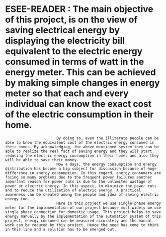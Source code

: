 # ESEE-READER : The main objective of this project, is on the view of saving electrical energy by displaying the electricity bill equivalent to the electric energy consumed in terms of watt in the energy meter. This can be achieved by making simple changes in energy meter so that each and every individual can know the exact cost of the electric consumption in their home. 
                           By doing so, even the illiterate people can be able to know the equivalent cost of the electric energy consumed in their homes. By acknowledging, the above mentioned system they can be able to realize the real fact of saving energy and they will start reducing the electric energy consumption in their homes and also they will be able to save their money.
                           Now a days, the energy consumption and energy distribution has become a big subject for discussion because of huge difference in energy consumption. In this regard, energy consumers are facing so many problems due to the frequent power failures another important reason for power cuts is due to the unlimited wastage of power or electric energy. In this aspect, to minimize the power cuts and to reduce the utilization of electric energy. A practical awareness can be created among the people and idea of saving electric energy too.
                           Here in this project we use single phase energy meter for the implementation of our project because most widely we use single phase connection for domestic usage. This project helps to save energy manually by the implementation of the automation system of this project, energy consumed can be measured accurately and the manual work can be reduced by this project. Hence the need has come to think in this line and a solution has to be emerged out.


